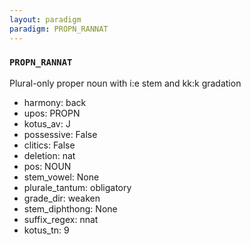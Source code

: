 ```yaml
---
layout: paradigm
paradigm: PROPN_RANNAT
---
```

### ` PROPN_RANNAT `

Plural-only proper noun with i:e stem and kk:k gradation
* harmony: back
* upos: PROPN
* kotus_av: J
* possessive: False
* clitics: False
* deletion: nat
* pos: NOUN
* stem_vowel: None
* plurale_tantum: obligatory
* grade_dir: weaken
* stem_diphthong: None
* suffix_regex: nnat
* kotus_tn: 9
